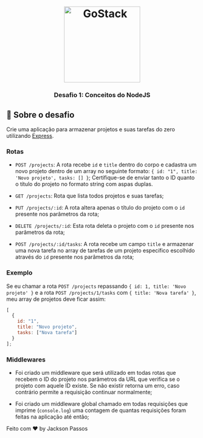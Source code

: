 <h1 align="center">
    <img alt="GoStack" src="https://rocketseat-cdn.s3-sa-east-1.amazonaws.com/bootcamp-header.png" width="200px" />
</h1>

<h3 align="center">
  Desafio 1: Conceitos do NodeJS
</h3>

## :rocket: Sobre o desafio

Crie uma aplicação para armazenar projetos e suas tarefas do zero utilizando [Express](https://expressjs.com/pt-br/).

### Rotas

- `POST /projects`: A rota recebe `id` e `title` dentro do corpo e cadastra um novo projeto dentro de um array no seguinte formato: `{ id: "1", title: 'Novo projeto', tasks: [] }`; Certifique-se de enviar tanto o ID quanto o título do projeto no formato string com aspas duplas.

- `GET /projects`: Rota que lista todos projetos e suas tarefas;

- `PUT /projects/:id`: A rota altera apenas o título do projeto com o `id` presente nos parâmetros da rota;

- `DELETE /projects/:id`: Esta rota deleta o projeto com o `id` presente nos parâmetros da rota;

- `POST /projects/:id/tasks`: A rota recebe um campo `title` e armazenar uma nova tarefa no array de tarefas de um projeto específico escolhido através do `id` presente nos parâmetros da rota;

### Exemplo

Se eu chamar a rota `POST /projects` repassando `{ id: 1, title: 'Novo projeto' }` e a rota `POST /projects/1/tasks` com `{ title: 'Nova tarefa' }`, meu array de projetos deve ficar assim:

```js
[
  {
    id: "1",
    title: "Novo projeto",
    tasks: ["Nova tarefa"]
  }
];
```

### Middlewares

- Foi criado um middleware que será utilizado em todas rotas que recebem o ID do projeto nos parâmetros da URL que verifica se o projeto com aquele ID existe. Se não existir retorna um erro, caso contrário permite a requisição continuar normalmente;

- Foi criado um middleware global chamado em todas requisições que imprime (`console.log`) uma contagem de quantas requisições foram feitas na aplicação até então;

Feito com ♥ by Jackson Passos
